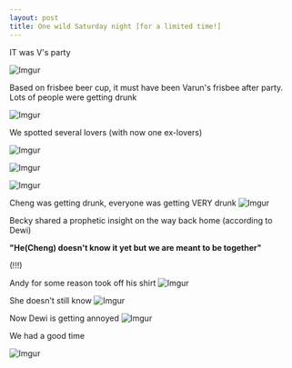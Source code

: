 ```yaml
---
layout: post
title: One wild Saturday night [for a limited time!]
---
```

IT was V's party

![Imgur](https://i.imgur.com/IA21Gh5.jpg)

Based on frisbee beer cup, it must have been Varun's frisbee after party.
Lots of people were getting drunk

![Imgur](https://i.imgur.com/KkWWiBi.jpg)

We spotted several lovers (with now one ex-lovers)

![Imgur](https://i.imgur.com/mm2yDfM.jpg)

![Imgur](https://i.imgur.com/9bAmDfk.jpg)

![Imgur](https://i.imgur.com/eIwaZYN.jpg)




Cheng was getting drunk, everyone was getting VERY drunk
![Imgur](https://i.imgur.com/i7MUl9m.jpg)



Becky shared a prophetic insight on the way back home (according to Dewi)

**"He(Cheng) doesn't know it yet but we are meant to be together"**

(!!!)

Andy for some reason took off his shirt
![Imgur](https://i.imgur.com/YRhUh0C.jpg)

She doesn't still know
![Imgur](https://i.imgur.com/HjFl1j2.jpg)

Now Dewi is getting annoyed
![Imgur](https://i.imgur.com/LUwmEOC.jpg)

We had a good time

![Imgur](https://i.imgur.com/wqv7LxQ.jpg)



